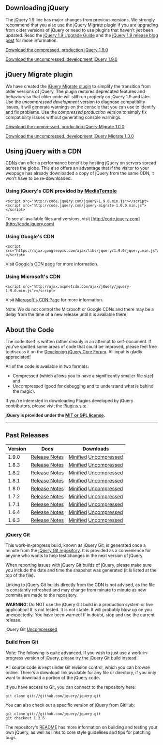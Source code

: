 <script>
{
	"title": "Download jQuery",
	"pageTemplate": "page-contentfull.php",
	"customFields": [
		{ "key": "hide_title", "value": 1 }
	]
}
</script>

## Downloading jQuery

The jQuery 1.9 line has major changes from previous versions. We strongly
recommend that you also use the jQuery Migrate plugin if you are upgrading from
older versions of jQuery or need to use plugins that haven't yet been updated.
Read the [jQuery 1.9 Upgrade Guide](http://jquery.com/upgrade-guide/1.9/)
and the [jQuery 1.9 release blog post](http://blog.jquery.com/2013/01/15/jquery-1-9-final-jquery-2-0-beta-migrate-final-released/)
for more information.

[Download the compressed, production jQuery 1.9.0](http://code.jquery.com/jquery.min.js)

[Download the uncompressed, development jQuery 1.9.0](http://code.jquery.com/jquery.js)

## jQuery Migrate plugin

We have created the [jQuery Migrate plugin](http://github.com/jquery/jquery-migrate/)
to simplify the transition from older versions of jQuery.
The plugin restores deprecated features and behaviors so that older code will
still run properly on jQuery 1.9 and later.
Use the _uncompressed development_ version to diagnose compatiblity issues,
it will generate warnings on the console that you can use to identify
and fix problems.
Use the _compressed production_ version to simply fix compatibility issues
without generating console warnings.

[Download the compressed, production jQuery Migrate 1.0.0](http://code.jquery.com/jquery-migrate-1.0.0.min.js)

[Download the uncompressed, development jQuery Migrate 1.0.0](http://code.jquery.com/jquery-migrate-1.0.0.js)

## Using jQuery with a CDN

[CDNs](http://en.wikipedia.org/wiki/Content_delivery_network) can offer a performance benefit by hosting jQuery on servers spread across the globe. This also offers an advantage that
if the visitor to your webpage has already downloaded a copy of jQuery from the same CDN, it won't have to be re-downloaded.

### Using jQuery's CDN provided by [MediaTemple](http://mediatemple.net)

```
<script src="http://code.jquery.com/jquery-1.9.0.min.js"></script>
<script src="http://code.jquery.com/jquery-migrate-1.0.0.min.js"></script>
```

To see all available files and versions, visit [http://code.jquery.com](http://code.jquery.com)

### Using Google's CDN

```
<script src="https://ajax.googleapis.com/ajax/libs/jquery/1.9.0/jquery.min.js"></script>
```

Visit [Google's CDN page](http://code.google.com/apis/ajaxlibs/documentation/index.html#jquery) for more information.

### Using Microsoft's CDN

```
<script src="http://ajax.aspnetcdn.com/ajax/jQuery/jquery-1.9.0.min.js"></script>
```

Visit [Microsoft's CDN Page](http://www.asp.net/ajaxlibrary/cdn.ashx) for more information.

Note: We do not control the Microsoft or Google CDNs and there may be a delay from the time of a new release until it is available there.

## About the Code

The code itself is written rather cleanly in an attempt to self-document. If you've spotted some areas of code that could be improved, please feel free to discuss it on the [Developing jQuery Core Forum](https://forum.jquery.com/developing-jquery-core). All input is gladly appreciated!

All of the code is available in two formats:

* Compressed (which allows you to have a significantly smaller file size) and</li>
* Uncompressed (good for debugging and to understand what is behind the magic).</li>

If you're interested in downloading Plugins developed by jQuery contributors, please visit the <a href="http://plugins.jquery.com/">Plugins site</a>.

**jQuery is provided under the <a href="http://jquery.org/license">MIT or GPL license</a>.**

***

## Past Releases

<table>
	<thead><tr><th>Version</th><th>Docs</th><th>Downloads</th></tr></thead>
	<tbody>
		<tr><td>1.9.0</td><td><a href="http://blog.jquery.com/2013/01/15/jquery-1-9-final-jquery-2-0-beta-migrate-final-released/">Release Notes</a></td><td><a href="http://code.jquery.com/jquery-1.9.0.min.js">Minified</a> <a href="http://code.jquery.com/jquery-1.9.0.js">Uncompressed</a></td></tr>
		<tr><td>1.8.3</td><td><a href="http://blog.jquery.com/2012/11/13/jquery-1-8-3-released/">Release Notes</a></td><td><a href="http://code.jquery.com/jquery-1.8.3.min.js">Minified</a> <a href="http://code.jquery.com/jquery-1.8.3.js">Uncompressed</a></td></tr>
		<tr><td>1.8.2</td><td><a href="http://blog.jquery.com/2012/09/20/jquery-1-8-2-released/">Release Notes</a></td><td><a href="http://code.jquery.com/jquery-1.8.2.min.js">Minified</a> <a href="http://code.jquery.com/jquery-1.8.2.js">Uncompressed</a></td></tr>
		<tr><td>1.8.1</td><td><a href="http://blog.jquery.com/2012/08/30/jquery-1-8-1-released/">Release Notes</a></td><td><a href="http://code.jquery.com/jquery-1.8.1.min.js">Minified</a> <a href="http://code.jquery.com/jquery-1.8.1.js">Uncompressed</a></td></tr>
		<tr><td>1.8.0</td><td><a href="http://blog.jquery.com/2012/08/09/jquery-1-8-released/">Release Notes</a></td><td><a href="http://code.jquery.com/jquery-1.8.0.min.js">Minified</a> <a href="http://code.jquery.com/jquery-1.8.0.js">Uncompressed</a></td></tr>
		<tr><td>1.7.2</td><td><a href="http://blog.jquery.com/2012/03/21/jquery-1-7-2-released/">Release Notes</a></td><td><a href="http://code.jquery.com/jquery-1.7.2.min.js">Minified</a> <a href="http://code.jquery.com/jquery-1.7.2.js">Uncompressed</a></td></tr>
		<tr><td>1.7.1</td><td><a href="http://blog.jquery.com/2011/11/21/jquery-1-7-1-released/">Release Notes</a></td><td><a href="http://code.jquery.com/jquery-1.7.1.min.js">Minified</a> <a href="http://code.jquery.com/jquery-1.7.1.js">Uncompressed</a></td></tr>
		<tr><td>1.6.4</td><td><a href="http://blog.jquery.com/2011/09/12/jquery-1-6-4-released/">Release Notes</a></td><td><a href="http://code.jquery.com/jquery-1.6.4.min.js">Minified</a> <a href="http://code.jquery.com/jquery-1.6.4.js">Uncompressed</a></td></tr>
		<tr><td>1.6.3</td><td><a href="http://blog.jquery.com/2011/09/01/jquery-1-6-3-released/">Release Notes</a></td><td><a href="http://code.jquery.com/jquery-1.6.3.min.js">Minified</a> <a href="http://code.jquery.com/jquery-1.6.3.js">Uncompressed</a></td></tr>
	</tbody>
</table>

### jQuery Git

This work-in-progress build, known as jQuery Git, is generated once a minute from the <a href="http://github.com/jquery/jquery">jQuery Git repository</a>. It is provided as a convenience for anyone who wants to help test changes in the next version of jQuery.

When reporting issues with jQuery Git builds of jQuery, please make sure you include the date and time the snapshot was generated (it is listed at the top of the file).

Linking to jQuery Git builds directly from the CDN is not advised, as the file is constantly refreshed and may change from minute to minute as new commits are made to the repository.

<strong>WARNING:</strong> Do NOT use the jQuery Git build in a production system or live application! It is not tested. It is not stable. It will probably blow up on you unexpectedly. You have been warned! If in doubt, stop and use the current release.

jQuery Git <a href="http://code.jquery.com/jquery-git.js">Uncompressed</a>

### Build from Git
*Note:* The following is quite advanced. If you wish to just use a work-in-progress version of jQuery, please try the jQuery Git build instead.

All source code is kept under Git revision control, which you can browse online. There's a download link available for any file or directory, if you only want to download a portion of the jQuery code.

If you have access to Git, you can connect to the repository here:

```shell
git clone git://github.com/jquery/jquery.git
```

You can also check out a specific version of jQuery from GitHub:

```shell
git clone git://github.com/jquery/jquery.git
git checkout 1.2.6
```

The repository's <a href="https://github.com/jquery/jquery/blob/master/README.md">README</a> has more information on building and testing your own jQuery, as well as links to core style guidelines and tips for patching bugs.
